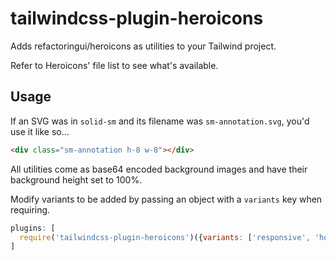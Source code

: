 # tailwindcss-plugin-heroicons

Adds refactoringui/heroicons as utilities to your Tailwind project.

Refer to Heroicons' file list to see what's available.

## Usage

If an SVG was in `solid-sm` and its filename was `sm-annotation.svg`, you'd use it like so...

```html
<div class="sm-annotation h-8 w-8"></div>
```

All utilities come as base64 encoded background images and have their background height set to 100%.

Modify variants to be added by passing an object with a `variants` key when requiring.

```javascript
plugins: [
  require('tailwindcss-plugin-heroicons')({variants: ['responsive', 'hover']})
]
```
